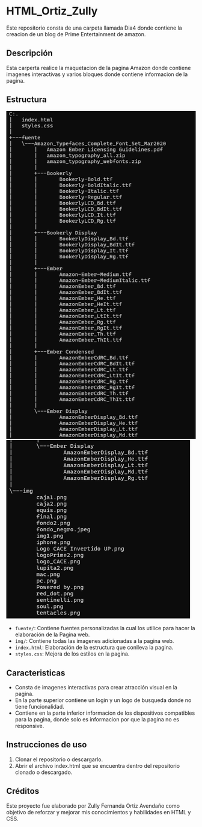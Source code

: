 # HTML_Ortiz_Zully
Este repositorio consta de una carpeta llamada Dia4 donde contiene la creacion de un blog de Prime Entertainment de amazon.

## Descripción 

Esta carperta realice la maquetacion de la pagina Amazon donde contiene imagenes interactivas y varios bloques donde contiene informacion de la pagina. 

## Estructura 
![alt text](image.png)
![alt text](image-1.png)

* `fuente/`: Contiene fuentes personalizadas la cual los utilice para hacer la elaboración de la Pagina web.
* `img/`: Contiene todas las imagenes adicionadas a la pagina web.
* `index.html`: Elaboración de la estructura que conlleva la pagina.
* `styles.css`: Mejora de los estilos en la pagina.

## Caracteristicas

* Consta de imagenes interactivas para crear atracción visual en la pagina.
* En la parte superior contiene un login y un logo de busqueda donde no tiene funcionalidad.
* Contiene en la parte inferior informacion de los dispositivos compatibles para la pagina, donde solo es informacion por que la pagina no es responsive.

## Instrucciones de uso 

1. Clonar el repositorio o descargarlo.
2. Abrir el archivo index.html que se encuentra dentro del repositorio clonado o descargado.

## Créditos

Este proyecto fue elaborado por Zully Fernanda Ortiz Avendaño como objetivo de reforzar y mejorar mis conocimientos y habilidades en HTML y CSS.